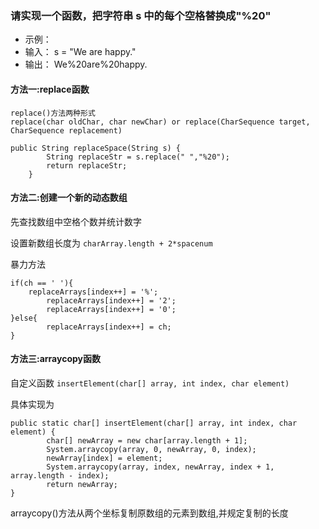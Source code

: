 ### 请实现一个函数，把字符串 s 中的每个空格替换成"%20"

* 示例：
* 输入： s = "We are happy."
* 输出： We%20are%20happy.

#### 方法一:replace函数

```
replace()方法两种形式
replace(char oldChar, char newChar) or replace(CharSequence target, CharSequence replacement)

```

```
public String replaceSpace(String s) {
        String replaceStr = s.replace(" ","%20");
        return replaceStr;
    }
```

#### 方法二:创建一个新的动态数组

先查找数组中空格个数并统计数字

设置新数组长度为 `charArray.length + 2*spacenum`

暴力方法

```
if(ch == ' '){
	replaceArrays[index++] = '%';
        replaceArrays[index++] = '2';
        replaceArrays[index++] = '0';
}else{
        replaceArrays[index++] = ch;
}
```

#### 方法三:arraycopy函数

自定义函数 `insertElement(char[] array, int index, char element) `

具体实现为

```
public static char[] insertElement(char[] array, int index, char element) {
        char[] newArray = new char[array.length + 1];
        System.arraycopy(array, 0, newArray, 0, index);
        newArray[index] = element;
        System.arraycopy(array, index, newArray, index + 1, array.length - index);
        return newArray;
}
```

arraycopy()方法从两个坐标复制原数组的元素到数组,并规定复制的长度
